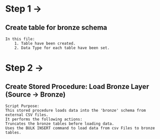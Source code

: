 # Step 1 ->
## Create table for bronze schema
	In this file:
		1. Table have been created.
		2. Data Type for each table have been set.


# Step 2 ->
## Create Stored Procedure: Load Bronze Layer (Source -> Bronze)

	Script Purpose:
	This stored procedure loads data into the 'bronze' schema from external CSV files.
	It performs the following actions:
	Truncates the bronze tables before loading data.
	Uses the BULK INSERT command to load data from csv Files to bronze tables.
